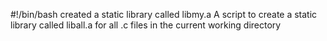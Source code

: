 #!/bin/bash
created a static library called libmy.a
A script to create a static library called liball.a for all .c files in the current working directory
